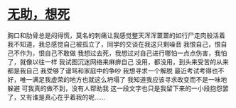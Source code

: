 # [无助，想死](https://github.com/ChiricoSAMA/Blog/issues/12)

胸口和肋骨总是闷得慌，莫名的刺痛让我感觉整天浑浑噩噩的如行尸走肉般活着
我不知道，我总感觉自己被孤立了，同学的交谈在我这只剩噪音
我恨自己，恨自己不作为，恨自己不敢做
我想过去死，我想过对自己进行哪怕一点点伤害，我怕了，就像以往一样
我试图沉迷网络来麻痹自己
没用，都没用，到头来受苦的从来都是我自己
我受够了谩骂和家庭中的争吵
我想寻求一个解脱
最近考试考得也不好，唯一满足我虚荣的地方也就这么坍塌了
我知道我应该寻求改变而不是一味地躲避
可我真的做不到，没有人帮助我
这一段文字也只是我留下来的一小段抱怨罢了，又有谁是真心在乎着我的呢……